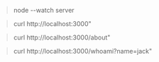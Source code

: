 > node --watch server

> curl http://localhost:3000"

> curl http://localhost:3000/about"

> curl http://localhost:3000/whoami?name=jack"
